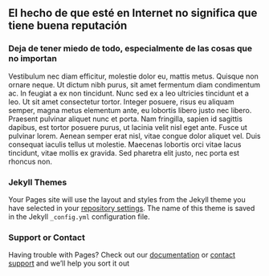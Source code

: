 ## El hecho de que esté en Internet no significa que tiene buena reputación


### Deja de tener miedo de todo, especialmente de las cosas que no importan

Vestibulum nec diam efficitur, molestie dolor eu, mattis metus. Quisque non ornare neque. Ut dictum nibh purus, sit amet fermentum diam condimentum ac. In feugiat a ex non tincidunt. Nunc sed ex a leo ultricies tincidunt et a leo. Ut sit amet consectetur tortor. Integer posuere, risus eu aliquam semper, magna metus elementum ante, eu lobortis libero justo nec libero. Praesent pulvinar aliquet nunc et porta. Nam fringilla, sapien id sagittis dapibus, est tortor posuere purus, ut lacinia velit nisl eget ante. Fusce ut pulvinar lorem. Aenean semper erat nisl, vitae congue dolor aliquet vel. Duis consequat iaculis tellus ut molestie. Maecenas lobortis orci vitae lacus tincidunt, vitae mollis ex gravida. Sed pharetra elit justo, nec porta est rhoncus non. 


### Jekyll Themes

Your Pages site will use the layout and styles from the Jekyll theme you have selected in your [repository settings](https://github.com/vyescas/nomames/settings/pages). The name of this theme is saved in the Jekyll `_config.yml` configuration file.

### Support or Contact

Having trouble with Pages? Check out our [documentation](https://docs.github.com/categories/github-pages-basics/) or [contact support](https://support.github.com/contact) and we’ll help you sort it out
